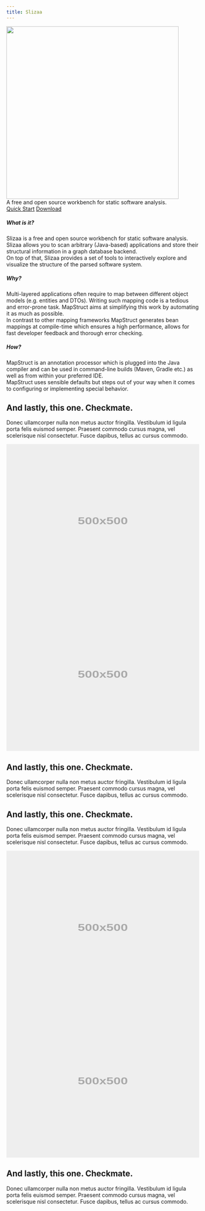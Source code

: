 ```yaml
---
title: Slizaa
---
```


<div class="container vertical-center">
    <div class="jumbotron">
        <div class="row">
            <div class="col-12">
                <img class="mx-auto d-block" src="/img/slizaa_on_macbook.png" width="450"></a>
            </div>
        </div>
        <div class="lead text-center mt-3">A free and open source workbench for static software analysis.</div>
        <div class="text-center mt-4">
            <a href="/documentation/quick_start/" class="btn btn-primary mr-2">Quick Start<span class="pl-2 fa fa-angle-double-right" /></a>
            <a href="/download/" class="btn btn-secondary">Download <span class="pl-2 fa fa-download" /></a>
        </div>
    </div>
</div>

<div class="container border-bottom pb-4">
    <div class="row ">
        <div class="col-sm">
            <h5>What is it?</h5>
            <div>Slizaa is a free and open source workbench for static software analysis. Slizaa allows you to scan arbitrary (Java-based) applications and store their structural information in a graph database backend.</div>
            <div class="mt-2">On top of that, Slizaa provides a set of tools to interactively explore and visualize the structure of the parsed software system.</div>
        </div>
        <div class="col-sm">
            <h5>Why?</h5>
            <div>Multi-layered applications often require to map between different object models (e.g. entities and DTOs). Writing such mapping code is a tedious and error-prone task. MapStruct aims at simplifying this work by automating it as much as possible.</div>
            <div class="mt-2">In contrast to other mapping frameworks MapStruct generates bean mappings at compile-time which ensures a high performance, allows for fast developer feedback and thorough error checking.</div>
        </div>            
        <div class="col-sm">
            <h5>How?</h5>
            <div>MapStruct is an annotation processor which is plugged into the Java compiler and can be used in command-line builds (Maven, Gradle etc.) as well as from within your preferred IDE.</div>
            <div class="mt-2">MapStruct uses sensible defaults but steps out of your way when it comes to configuring or implementing special behavior.</div>
        </div>
    </div>
</div>

<div class="container border-bottom p-4">
    <div class="row">
        <div class="col-md-7">
        <h2>And lastly, this one. <span class="text-muted">Checkmate.</span></h2>
        <p>Donec ullamcorper nulla non metus auctor fringilla. Vestibulum id ligula porta felis euismod semper. Praesent commodo cursus magna, vel scelerisque nisl consectetur. Fusce dapibus, tellus ac cursus commodo.</p>
        </div>
        <div class="col-md-5">
        <img class="img-fluid mx-auto" data-src="holder.js/500x500/auto" alt="500x500" src="data:image/svg+xml;charset=UTF-8,%3Csvg%20width%3D%22500%22%20height%3D%22500%22%20xmlns%3D%22http%3A%2F%2Fwww.w3.org%2F2000%2Fsvg%22%20viewBox%3D%220%200%20500%20500%22%20preserveAspectRatio%3D%22none%22%3E%3Cdefs%3E%3Cstyle%20type%3D%22text%2Fcss%22%3E%23holder_162400e8833%20text%20%7B%20fill%3A%23AAAAAA%3Bfont-weight%3Abold%3Bfont-family%3AArial%2C%20Helvetica%2C%20Open%20Sans%2C%20sans-serif%2C%20monospace%3Bfont-size%3A25pt%20%7D%20%3C%2Fstyle%3E%3C%2Fdefs%3E%3Cg%20id%3D%22holder_162400e8833%22%3E%3Crect%20width%3D%22500%22%20height%3D%22500%22%20fill%3D%22%23EEEEEE%22%3E%3C%2Frect%3E%3Cg%3E%3Ctext%20x%3D%22185.1171875%22%20y%3D%22261.1984375%22%3E500x500%3C%2Ftext%3E%3C%2Fg%3E%3C%2Fg%3E%3C%2Fsvg%3E" data-holder-rendered="true" style="width: 600px; height: 400px;">
        </div>
    </div>
</div>

<div class="container border-bottom p-4">
    <div class="row">
         <div class="col-md-5">
        <img class="img-fluid mx-auto" data-src="holder.js/500x500/auto" alt="500x500" src="data:image/svg+xml;charset=UTF-8,%3Csvg%20width%3D%22500%22%20height%3D%22500%22%20xmlns%3D%22http%3A%2F%2Fwww.w3.org%2F2000%2Fsvg%22%20viewBox%3D%220%200%20500%20500%22%20preserveAspectRatio%3D%22none%22%3E%3Cdefs%3E%3Cstyle%20type%3D%22text%2Fcss%22%3E%23holder_162400e8833%20text%20%7B%20fill%3A%23AAAAAA%3Bfont-weight%3Abold%3Bfont-family%3AArial%2C%20Helvetica%2C%20Open%20Sans%2C%20sans-serif%2C%20monospace%3Bfont-size%3A25pt%20%7D%20%3C%2Fstyle%3E%3C%2Fdefs%3E%3Cg%20id%3D%22holder_162400e8833%22%3E%3Crect%20width%3D%22500%22%20height%3D%22500%22%20fill%3D%22%23EEEEEE%22%3E%3C%2Frect%3E%3Cg%3E%3Ctext%20x%3D%22185.1171875%22%20y%3D%22261.1984375%22%3E500x500%3C%2Ftext%3E%3C%2Fg%3E%3C%2Fg%3E%3C%2Fsvg%3E" data-holder-rendered="true" style="width: 600px; height: 400px;">
        </div>
        <div class="col-md-7">
        <h2>And lastly, this one. <span class="text-muted">Checkmate.</span></h2>
        <p>Donec ullamcorper nulla non metus auctor fringilla. Vestibulum id ligula porta felis euismod semper. Praesent commodo cursus magna, vel scelerisque nisl consectetur. Fusce dapibus, tellus ac cursus commodo.</p>
        </div>
    </div>
</div>

<div class="container border-bottom p-4">
    <div class="row">
        <div class="col-md-7">
        <h2>And lastly, this one. <span class="text-muted">Checkmate.</span></h2>
        <p>Donec ullamcorper nulla non metus auctor fringilla. Vestibulum id ligula porta felis euismod semper. Praesent commodo cursus magna, vel scelerisque nisl consectetur. Fusce dapibus, tellus ac cursus commodo.</p>
        </div>
        <div class="col-md-5">
        <img class="img-fluid mx-auto" data-src="holder.js/500x500/auto" alt="500x500" src="data:image/svg+xml;charset=UTF-8,%3Csvg%20width%3D%22500%22%20height%3D%22500%22%20xmlns%3D%22http%3A%2F%2Fwww.w3.org%2F2000%2Fsvg%22%20viewBox%3D%220%200%20500%20500%22%20preserveAspectRatio%3D%22none%22%3E%3Cdefs%3E%3Cstyle%20type%3D%22text%2Fcss%22%3E%23holder_162400e8833%20text%20%7B%20fill%3A%23AAAAAA%3Bfont-weight%3Abold%3Bfont-family%3AArial%2C%20Helvetica%2C%20Open%20Sans%2C%20sans-serif%2C%20monospace%3Bfont-size%3A25pt%20%7D%20%3C%2Fstyle%3E%3C%2Fdefs%3E%3Cg%20id%3D%22holder_162400e8833%22%3E%3Crect%20width%3D%22500%22%20height%3D%22500%22%20fill%3D%22%23EEEEEE%22%3E%3C%2Frect%3E%3Cg%3E%3Ctext%20x%3D%22185.1171875%22%20y%3D%22261.1984375%22%3E500x500%3C%2Ftext%3E%3C%2Fg%3E%3C%2Fg%3E%3C%2Fsvg%3E" data-holder-rendered="true" style="width: 600px; height: 400px;">
        </div>
    </div>
</div>

<div class="container border-bottom p-4">
    <div class="row">
         <div class="col-md-5">
        <img class="img-fluid mx-auto" data-src="holder.js/500x500/auto" alt="500x500" src="data:image/svg+xml;charset=UTF-8,%3Csvg%20width%3D%22500%22%20height%3D%22500%22%20xmlns%3D%22http%3A%2F%2Fwww.w3.org%2F2000%2Fsvg%22%20viewBox%3D%220%200%20500%20500%22%20preserveAspectRatio%3D%22none%22%3E%3Cdefs%3E%3Cstyle%20type%3D%22text%2Fcss%22%3E%23holder_162400e8833%20text%20%7B%20fill%3A%23AAAAAA%3Bfont-weight%3Abold%3Bfont-family%3AArial%2C%20Helvetica%2C%20Open%20Sans%2C%20sans-serif%2C%20monospace%3Bfont-size%3A25pt%20%7D%20%3C%2Fstyle%3E%3C%2Fdefs%3E%3Cg%20id%3D%22holder_162400e8833%22%3E%3Crect%20width%3D%22500%22%20height%3D%22500%22%20fill%3D%22%23EEEEEE%22%3E%3C%2Frect%3E%3Cg%3E%3Ctext%20x%3D%22185.1171875%22%20y%3D%22261.1984375%22%3E500x500%3C%2Ftext%3E%3C%2Fg%3E%3C%2Fg%3E%3C%2Fsvg%3E" data-holder-rendered="true" style="width: 600px; height: 400px;">
        </div>
        <div class="col-md-7">
        <h2>And lastly, this one. <span class="text-muted">Checkmate.</span></h2>
        <p>Donec ullamcorper nulla non metus auctor fringilla. Vestibulum id ligula porta felis euismod semper. Praesent commodo cursus magna, vel scelerisque nisl consectetur. Fusce dapibus, tellus ac cursus commodo.</p>
        </div>
    </div>
</div>